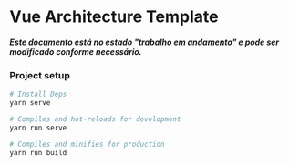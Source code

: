# Vue Architecture Template

***Este documento está no estado "trabalho em andamento" e pode ser modificado conforme necessário.***

### Project setup

```sh
# Install Deps
yarn serve

# Compiles and hot-reloads for development
yarn run serve

# Compiles and minifies for production
yarn run build
```
